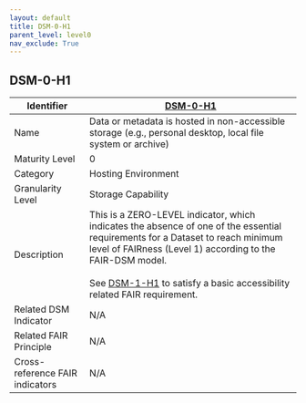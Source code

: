 ```yaml
---
layout: default
title: DSM-0-H1
parent_level: level0
nav_exclude: True
---
```


## DSM-0-H1

| Identifier | [DSM-0-H1](https://github.com/FAIRplus/Data-Maturity/blob/master/docs/_indicators/DSM-0-H1.md) |
| --------- | ----------|
| Name | Data or metadata is hosted in non-accessible  storage (e.g., personal desktop, local file system or archive) |
| Maturity Level | 0 |
| Category | Hosting Environment |
| Granularity Level | Storage Capability |
| Description | This is a ZERO-LEVEL indicator, which indicates the absence of one of the essential requirements for a Dataset to reach minimum level of FAIRness (Level 1) according to the FAIR-DSM model. <br><br> See [DSM-1-H1](https://fairplus.github.io/Data-Maturity/docs/Indicators/#DSM-1-H1) to satisfy a basic accessibility related FAIR requirement. |
| Related DSM Indicator| N/A |
| Related FAIR Principle | N/A |
| Cross-reference FAIR indicators | N/A |
